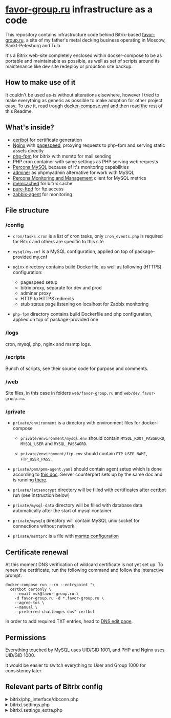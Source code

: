# [favor-group.ru](https://favor-group.ru) infrastructure as a code

This repository contains infrastructure code behind Bitrix-based [favor-group.ru](https://favor-group.ru), a site
of my father's metal decking business operating in Moscow, Sankt-Petesburg and Tula.

It's a Bitrix web-site completely enclosed within docker-compose to be as portable and maintainable as possible,
as well as set of scripts around its maintenance like dev site redeploy or prouction site backup.

## How to make use of it

It couldn't be used as-is without alterations elsewhere, however I tried to make everything as generic
as possible to make adoption for other project easy. To use it, read trough [docker-compose.yml](docker-compose.yml)
and then read the rest of this Readme.

## What's inside?

- [certbot](https://certbot.eff.org/) for certificate generation
- [Nginx](https://www.nginx.com/) with [pagespeed](https://developers.google.com/speed/pagespeed/module), proxying requests to php-fpm and serving static assets directly
- [php-fpm](https://www.php.net/manual/en/install.fpm.php) for bitrix with msmtp for mail sending
- PHP cron container with same settings as PHP serving web requests
- [Percona MySQL](https://www.percona.com/software/mysql-database/percona-server) because of it's monitoring capabilities
- [adminer](https://www.adminer.org/) as phpmyadmin alternative for work with MySQL
- [Percona Monitoring and Management](https://www.percona.com/doc/percona-monitoring-and-management/2.x/index.html) client for MySQL metrics
- [memcached](https://memcached.org/) for bitrix cache
- [pure-ftpd](https://www.pureftpd.org/project/pure-ftpd/) for ftp access
- [zabbix-agent](https://www.zabbix.com/zabbix_agent) for monitoring

## File structure

### /config

- `cron/tasks.cron` is a list of cron tasks, only `cron_events.php` is required for Bitrix and others are specific to this site

- `mysql/my.cnf` is a MySQL configuration, applied on top of package-provided my.cnf

- `nginx` directory contains build Dockerfile, as well as following (HTTPS) configuration:
  - pagespeed setup
  - bitrix proxy, separate for dev and prod
  - adminer proxy
  - HTTP to HTTPS redirects
  - stub status page listening on localhost for Zabbix monitoring

- `php-fpm` directory contains build Dockerfile and php configuration, applied on top of package-provided one

### /logs

cron, mysql, php, nginx and msmtp logs.

### /scripts

Bunch of scripts, see their source code for purpose and comments.

### /web

Site files, in this case in folders `web/favor-group.ru` and `web/dev.favor-group.ru`.

### /private

- `private/environment` is a directory with environment files for docker-compose

    - `private/environment/mysql.env` should contain `MYSQL_ROOT_PASSWORD`, `MYSQL_USER` and `MYSQL_PASSWORD`.

    - `private/environment/ftp.env` should contain `FTP_USER_NAME`, `FTP_USER_PASS`.

- `private/pmm/pmm-agent.yaml` should contain agent setup which is done according to
  [this doc](https://gist.github.com/paskal/48f10a0a584f4849be6b0889ede9262b).
  Server counterpart sets up by the same doc and is running [there](https://github.com/paskal/terrty/).

- `private/letsencrypt` directory will be filled with certificates after certbot run (see instruction below)

- `private/mysql-data` directory will be filled with database data automatically after the start of mysql container

- `private/mysqlq` directory will contain MySQL unix socket for connections without network

- `private/msmtprc` is a file with [msmtp configuration](https://wiki.archlinux.org/index.php/Msmtp)

## Certificate renewal

At this moment DNS verification of wildcard certificate is not yet set up.
To renew the certificate, run the following command and follow the interactive prompt:

```shell
docker-compose run --rm --entrypoint "\
  certbot certonly \
    --email msk@favor-group.ru \
    -d favor-group.ru -d *.favor-group.ru \
    --agree-tos \
    --manual \
    --preferred-challenges dns" certbot
```

In order to add required TXT entries, head to [DNS edit page](https://fornex.com/my/dns/favor-group.ru/).

## Permissions

Everything touched by MySQL uses UID/GID 1001, and PHP and Nginx uses UID/GID 1000.

It would be easier to switch everything to User and Group 1000 for consistency later.


## Relevant parts of Bitrix config

<details><summary>bitrix/php_interface/dbconn.php</summary>

```php
define('BX_CRONTAB_SUPPORT', true);

define("BX_USE_MYSQLI", true);
define("DBPersistent", true);
define("DELAY_DB_CONNECT", true);
$DBType = "mysql";
$DBHost = "localhost";
$DBName = "<DBNAME>";
$DBLogin = "<DBUSER>";
$DBPassword = "<DBPASSWORD>";
define('BX_TEMPORARY_FILES_DIRECTORY', '/tmp');

define("BX_CACHE_TYPE", "memcache");
define("BX_CACHE_SID", "prod"); // or "dev" in case of dev config
define("BX_MEMCACHE_HOST", "memcached");
define("BX_MEMCACHE_PORT", "11211");
```

</details>

<details><summary>bitrix/.settings.php</summary>

```php
  'connections' =>
  array (
    'value' =>
    array (
      'default' =>
      array (
        'className' => '\\Bitrix\\Main\\DB\\MysqliConnection',
        'host' => 'localhost',
        'database' => '<DBNAME>',
        'login' => '<DBUSER>',
        'password' => '<DBPASSWORD>',
        'options' => 2.0,
      ),
    ),
    'readonly' => true,
  ),
```

</details>

<details><summary>bitrix/.settings_extra.php</summary>

```php
<?php
return array(
  'cache' => array(
    'value' => array(
      'type' => 'memcache',
      'memcache' => array(
        'host' => 'memcached',
        'port' => '11211',
      ),
      'sid' => "prod" // or "dev" in case of dev config
    ),
  ),
);
?>
```

</details>